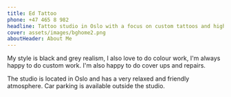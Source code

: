 ```yaml
---
title: Ed Tattoo
phone: +47 465 8 982
headline: Tattoo studio in Oslo with a focus on custom tattoos and high quality work.
cover: assets/images/bghome2.png
aboutHeader: About Me
---
```

My style is black and grey realism, I also love to do colour work, I'm always happy to do custom work. I'm also happy to do cover ups and repairs.

The studio is located in Oslo and has a very relaxed and friendly atmosphere. Car parking is available outside the studio. 

